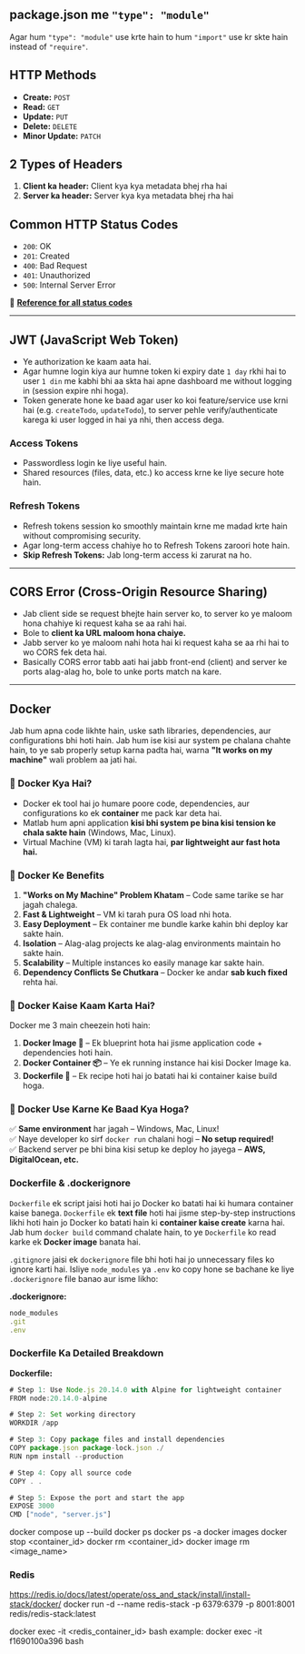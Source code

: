 ## package.json me `"type": "module"`
Agar hum `"type": "module"` use krte hain to hum `"import"` use kr skte hain instead of `"require"`.

## HTTP Methods

- **Create:** `POST`
- **Read:** `GET`
- **Update:** `PUT`
- **Delete:** `DELETE`
- **Minor Update:** `PATCH`

## 2 Types of Headers

1. **Client ka header:** Client kya kya metadata bhej rha hai  
2. **Server ka header:** Server kya kya metadata bhej rha hai  

## Common HTTP Status Codes

- `200`: OK  
- `201`: Created  
- `400`: Bad Request  
- `401`: Unauthorized  
- `500`: Internal Server Error  

🔗 **[Reference for all status codes](https://developer.mozilla.org/en-US/docs/Web/HTTP/Reference/Status)**

---

## JWT (JavaScript Web Token)

- Ye authorization ke kaam aata hai.  
- Agar humne login kiya aur humne token ki expiry date `1 day` rkhi hai to user `1 din` me kabhi bhi aa skta hai apne dashboard me without logging in (session expire nhi hoga).  
- Token generate hone ke baad agar user ko koi feature/service use krni hai (e.g. `createTodo`, `updateTodo`), to server pehle verify/authenticate karega ki user logged in hai ya nhi, then access dega.

### Access Tokens
- Passwordless login ke liye useful hain.
- Shared resources (files, data, etc.) ko access krne ke liye secure hote hain.

### Refresh Tokens
- Refresh tokens session ko smoothly maintain krne me madad krte hain without compromising security.
- Agar long-term access chahiye ho to Refresh Tokens zaroori hote hain.
- **Skip Refresh Tokens:** Jab long-term access ki zarurat na ho.

---

## CORS Error (Cross-Origin Resource Sharing)

- Jab client side se request bhejte hain server ko, to server ko ye maloom hona chahiye ki request kaha se aa rahi hai.
- Bole to **client ka URL maloom hona chaiye.**
- Jabb server ko ye maloom nahi hota hai ki request kaha se aa rhi hai to wo CORS fek deta hai.
- Basically CORS error tabb aati hai jabb front-end (client) and server ke ports alag-alag ho, bole to unke ports match na kare.

---

## Docker

Jab hum apna code likhte hain, uske sath libraries, dependencies, aur configurations bhi hoti hain. Jab hum ise kisi aur system pe chalana chahte hain, to ye sab properly setup karna padta hai, warna **"It works on my machine"** wali problem aa jati hai.  

### 🚀 Docker Kya Hai?
- Docker ek tool hai jo humare poore code, dependencies, aur configurations ko ek **container** me pack kar deta hai.
- Matlab hum apni application **kisi bhi system pe bina kisi tension ke chala sakte hain** (Windows, Mac, Linux).
- Virtual Machine (VM) ki tarah lagta hai, **par lightweight aur fast hota hai.**

### 🎯 Docker Ke Benefits

1. **"Works on My Machine" Problem Khatam** – Code same tarike se har jagah chalega.  
2. **Fast & Lightweight** – VM ki tarah pura OS load nhi hota.  
3. **Easy Deployment** – Ek container me bundle karke kahin bhi deploy kar sakte hain.  
4. **Isolation** – Alag-alag projects ke alag-alag environments maintain ho sakte hain.  
5. **Scalability** – Multiple instances ko easily manage kar sakte hain.  
6. **Dependency Conflicts Se Chutkara** – Docker ke andar **sab kuch fixed** rehta hai.

### 🔧 Docker Kaise Kaam Karta Hai?

Docker me 3 main cheezein hoti hain:

1. **Docker Image 📸** – Ek blueprint hota hai jisme application code + dependencies hoti hain.  
2. **Docker Container 📦** – Ye ek running instance hai kisi Docker Image ka.  
3. **Dockerfile 📜** – Ek recipe hoti hai jo batati hai ki container kaise build hoga.  

### 🎯 Docker Use Karne Ke Baad Kya Hoga?

✅ **Same environment** har jagah – Windows, Mac, Linux!  
✅ Naye developer ko sirf `docker run` chalani hogi – **No setup required!**  
✅ Backend server pe bhi bina kisi setup ke deploy ho jayega – **AWS, DigitalOcean, etc.**

### Dockerfile & .dockerignore

`Dockerfile` ek script jaisi hoti hai jo Docker ko batati hai ki humara container kaise banega. `Dockerfile` ek **text file** hoti hai jisme step-by-step instructions likhi hoti hain jo Docker ko batati hain ki **container kaise create** karna hai. Jab hum `docker build` command chalate hain, to ye `Dockerfile` ko read karke ek **Docker image** banata hai.

`.gitignore` jaisi ek `dockerignore` file bhi hoti hai jo unnecessary files ko ignore karti hai. Isliye `node_modules` ya `.env` ko copy hone se bachane ke liye `.dockerignore` file banao aur isme likho:

**.dockerignore:**
```javascript
node_modules
.git
.env
```

### Dockerfile Ka Detailed Breakdown

**Dockerfile:**
```javascript
# Step 1: Use Node.js 20.14.0 with Alpine for lightweight container
FROM node:20.14.0-alpine

# Step 2: Set working directory
WORKDIR /app

# Step 3: Copy package files and install dependencies
COPY package.json package-lock.json ./
RUN npm install --production

# Step 4: Copy all source code
COPY . .

# Step 5: Expose the port and start the app
EXPOSE 3000
CMD ["node", "server.js"]
```

docker compose up --build
docker ps
docker ps -a
docker images
docker stop <container_id>
docker rm <container_id>
docker image rm <image_name>


### Redis
https://redis.io/docs/latest/operate/oss_and_stack/install/install-stack/docker/
docker run -d --name redis-stack -p 6379:6379 -p 8001:8001 redis/redis-stack:latest

docker exec -it <redis_container_id> bash
example: docker exec -it f1690100a396 bash






